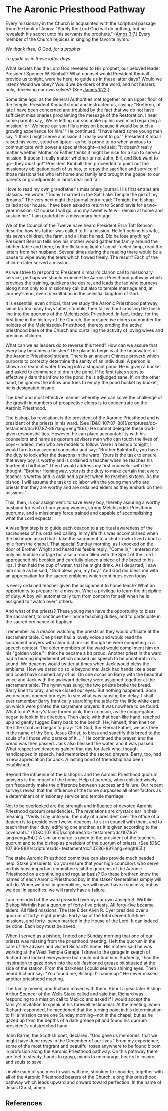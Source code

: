 # The Aaronic Priesthood Pathway

Every missionary in the Church is acquainted with the scriptural passage from
the book of Amos: "Surely the Lord God will do nothing, but he revealeth his
secret unto his servants the prophets." ([Amos
3:7](/scriptures/ot/amos/3.7?lang=eng#6).) Every member of the Church rejoices
in singing the favorite hymn:

_We thank thee, O God, for a prophet_

_To guide us in these latter days._

What secrets has the Lord God revealed to His prophet, our beloved leader
President Spencer W. Kimball? What counsel would President Kimball provide us
tonight, were he here, to guide us in these latter days? Would we listen?
Would we obey? Would we be doers of the word, and not hearers only, deceiving
our own selves? (See [James 1:22](/scriptures/nt/james/1.22?lang=eng#21).)

Some time ago, as the General Authorities met together on an upper floor of
the temple, President Kimball stood and instructed us, saying: "Brethren, of
late I have been concerned and troubled by the fact that we do not have
sufficient missionaries proclaiming the message of the Restoration. I hear
some parents say, 'We're letting our son make up his own mind regarding a
mission,' or 'We hope our son fills a mission because it would be such a
growing experience for him.'" He continued: "I have heard some young men say,
'I think I might serve a mission if I really want to go.'" President Kimball
raised his voice, stood on tiptoe--as he is prone to do when anxious to
communicate with power a special thought--and said: "It doesn't really matter
whether Mother or Father thinks it might be nice for a son to serve a mission.
It doesn't really matter whether or not John, Bill, and Bob want to go--they
_must_ go!" President Kimball then proceeded to point out the missionary
obligation each of us has, to repay the sacrifice and service of those
missionaries who left home and family and brought the gospel to our parents or
grandparents in lands near and far.

I love to read my own grandfather's missionary journal. His first entries are
classics. He wrote: "Today I married in the Salt Lake Temple the girl of my
dreams." The very next night the journal entry read: "Tonight the bishop
called at our house. I have been asked to return to Scandinavia for a two-
year mission. Of course I will go, and my sweet wife will remain at home and
sustain me." I am grateful for a missionary heritage.

We of the Council of the Twelve have heard President Ezra Taft Benson describe
how his father was called to fill a mission. He left behind his wife, his
seven children, the farm, and all that he had. Did he lose anything? President
Benson tells how his mother would gather the family around the kitchen table
and there, by the flickering light of an oil-fueled lamp, read the letters
from her husband. Several times during the reading there would be a pause to
wipe away the tears which flowed freely. The result? Each of the children
later served a mission.

As we strive to respond to President Kimball's clarion call to missionary
service, perhaps we should examine the Aaronic Priesthood pathway which
provides the training, quickens the desire, and leads the lad who journeys
along it not only to a missionary call but also to temple marriage and, at
journey's end, even to exaltation in the celestial kingdom of God.

It is essential, even critical, that we study the Aaronic Priesthood pathway,
since far too many boys falter, stumble, then fall without crossing the finish
line into the quorums of the Melchizedek Priesthood. In fact, today, for the
first time in the history of the Church, the prospective elders outnumber the
holders of the Melchizedek Priesthood, thereby eroding the active priesthood
base of the Church and curtailing the activity of loving wives and precious
children.

What can we as leaders do to reverse this trend? How can we assure that every
boy becomes a finisher? The place to begin is at the headwaters of the Aaronic
Priesthood stream. There is an ancient Chinese proverb which purports to
correctly determine the sanity of an individual. A person is shown a stream of
water flowing into a stagnant pond. He is given a bucket and asked to commence
to drain the pond. If he first takes steps to effectively dam the inflow to
the pond, he is adjudged sane. If, on the other hand, he ignores the inflow
and tries to empty the pond bucket by bucket, he is designated insane.

The best and most effective manner whereby we can solve the challenge of the
growth in numbers of prospective elders is to concentrate on the Aaronic
Priesthood.

The bishop, by revelation, is the president of the Aaronic Priesthood and is
president of the priests in his ward. (See [D&amp;C 107:87-88](/scriptures/dc-
testament/dc/107.87-88?lang=eng#86).) He cannot delegate these God-given
responsibilities. However, he can place accountability with his counselors and
name as quorum advisers men who can touch the lives of boys--indeed, men who
are models to follow. Were I a bishop tonight, I would turn to my second
counselor and say: "Brother Balmforth, you have the duty to look after the
deacons in the ward. Yours is the task to ensure that every boy is worthy and
is ordained a teacher when he reaches his fourteenth birthday." Then I would
address my first counselor with the thought: "Brother Hemingway, yours is the
duty to make certain that every teacher is worthy and is ordained a priest
when he reaches sixteen. As the bishop, I will assume the task to so labor
with the young men who are priests that they are worthy and are ordained
elders as they embark on their missions."

This, then, is our assignment: to save every boy, thereby assuring a worthy
husband for each of our young women, strong Melchizedek Priesthood quorums,
and a missionary force trained and capable of accomplishing what the Lord
expects.

A wise first step is to guide each deacon to a spiritual awareness of the
sacredness of his ordained calling. In my life this was accomplished when the
bishopric asked that I take the sacrament to a shut-in who lived about a mile
from the chapel. That special Sunday morning, as I knocked on the door of
Brother Wright and heard his feeble reply, "Come in," I entered not only his
humble cottage but also a room filled with the Spirit of the Lord. I
approached his bedside and carefully placed a piece of the bread to his lips.
I then held the cup of water, that he might drink. As I departed, I saw him
smile as he said, "God bless you, my boy." And God did bless me with an
appreciation for the sacred emblems which continues even today.

Is every ordained teacher given the assignment to home teach? What an
opportunity to prepare for a mission. What a privilege to learn the discipline
of duty. A boy will automatically turn from concern for self when he is
assigned to "watch over" others.

And what of the priests? These young men have the opportunity to bless the
sacrament, to continue their home teaching duties, and to participate in the
sacred ordinance of baptism.

I remember as a deacon watching the priests as they would officiate at the
sacrament table. One priest had a lovely voice and would read the sacrament
prayers with clear diction--as though he were competing in a speech contest.
The older members of the ward would compliment him on his "golden voice." I
think he became a bit proud. Another priest in the ward had a hearing
impediment which caused his speech to be unnatural in its sound. We deacons
would twitter at times when Jack would bless the emblems. How we dared do so
is beyond me: Jack had hands like a bear and could have crushed any of us. On
one occasion Barry with the beautiful voice and Jack with the awkward delivery
were assigned together at the sacrament table. The hymn was sung; the two
priests broke the bread. Barry knelt to pray, and we closed our eyes. But
nothing happened. Soon we deacons opened our eyes to see what was causing the
delay. I shall ever remember Barry frantically searching the table for the
little white card on which were printed the sacrament prayers. It was nowhere
to be found. What to do? Barry's face turned pink, then crimson, as the
congregation began to look in his direction. Then Jack, with that bear-like
hand, reached up and gently tugged Barry back to the bench. He, himself, then
knelt on the little stool and began to pray: "Oh God, the Eternal Father, we
ask thee in the name of thy Son, Jesus Christ, to bless and sanctify this
bread to the souls of all those who partake of it. ..." He continued the prayer,
and the bread was then passed. Jack also blessed the water, and it was passed.
What respect we deacons gained that day for Jack who, though handicapped in
speech, had memorized the sacred prayers. Barry, too, had a new appreciation
for Jack. A lasting bond of friendship had been established.

Beyond the influence of the bishopric and the Aaronic Priesthood quorum
advisers is the impact of the home. Help of parents, when enlisted wisely, can
frequently make the difference between success and failure. Our recent surveys
reveal that the influence of the home surpasses all other factors as a
determinant of missionary service and temple marriage.

Not to be overlooked are the strength and influence of devoted Aaronic
Priesthood quorum presidencies. The revelations are crystal clear in their
meaning: "Verily I say unto you, the duty of a president over the office of a
deacon is to preside over twelve deacons, to sit in council with them, and to
teach them their duty, edifying one another, as it is given according to the
covenants." ([D&amp;C 107:85](/scriptures/dc-
testament/dc/107.85?lang=eng#84).) A similar charge is given to the president
of the teachers quorum and to the bishop as president of the quorum of
priests. (See [D&amp;C 107:86-88](/scriptures/dc-
testament/dc/107.86-88?lang=eng#85).)

The stake Aaronic Priesthood committee can also provide much needed help.
Stake presidents, do you ensure that your high councilors who serve on this
most important committee visit the quorums of the Aaronic Priesthood on a
continuing and regular basis? Do these brethren know the names of each Aaronic
Priesthood boy in the stake? Generalities simply will not do. When we deal in
generalities, we will never have a success; but as we deal in specifics, we
will rarely have a failure.

I am reminded of the ward presided over by our own Joseph B. Wirthlin. Bishop
Wirthlin had a quorum of forty-five priests. All forty-five became elders. All
filled missions. The late Elder Alvin R. Dyer presided over a quorum of forty-
eight priests. Forty-six of the total served full-time missions, and forty-
seven married in the House of the Lord. It can indeed be done. Each boy must
be saved.

When I served as a bishop, I noted one Sunday morning that one of our priests
was missing from the priesthood meeting. I left the quorum in the care of the
adviser and visited Richard's home. His mother said he was working at the West
Temple Garage. I drove to the garage in search of Richard and looked
everywhere but could not find him. Suddenly, I had the inspiration to gaze
down into the old-fashioned grease pit situated at the side of the station.
From the darkness I could see two shining eyes. Then I heard Richard say: "You
found me, Bishop! I'll come up." He never missed another priesthood meeting.

The family moved, and Richard moved with them. About a year later Bishop
Arthur Spencer of the Wells Stake called and said that Richard was responding
to a mission call to Mexico and asked if I would accept the family's
invitation to speak at his farewell testimonial. At the meeting, when Richard
responded, he mentioned that the turning point in his determination to fill a
mission came one Sunday morning--not in the chapel, but as he gazed up from
the depths of a dark grease pit and found his quorum president's outstretched
hand.

John Barrie, the Scottish poet, declared: "God gave us memories, that we might
have June roses in the December of our lives." From my experience, some of the
most fragrant and beautiful roses anywhere to be found bloom in profusion
along the Aaronic Priesthood pathway. On this pathway there are feet to
steady, hands to grasp, minds to encourage, hearts to inspire, and souls to
save.

I invite each of you men to walk with me, shoulder to shoulder, together with
all of the Aaronic Priesthood bearers of the Church, along this priesthood
pathway which leads upward and onward toward perfection. In the name of Jesus
Christ, amen.

## References

